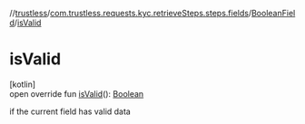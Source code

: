 //[trustless](../../../index.md)/[com.trustless.requests.kyc.retrieveSteps.steps.fields](../index.md)/[BooleanField](index.md)/[isValid](is-valid.md)

# isValid

[kotlin]\
open override fun [isValid](is-valid.md)(): [Boolean](https://kotlinlang.org/api/latest/jvm/stdlib/kotlin/-boolean/index.html)

if the current field has valid data

